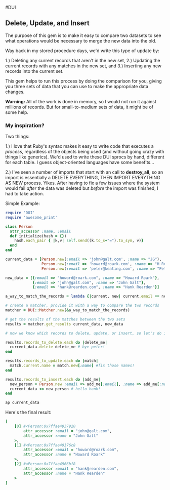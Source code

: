 #DUI
## Delete, Update, and Insert

The purpose of this gem is to make it easy to compare two datasets to see what operations would be necessary to merge the new data into the old.

Way back in my stored procedure days, we'd write this type of update by:

1.) Deleting any current records that aren't in the new set,
2.) Updating the current records with any matches in the new set, and
3.) Inserting any new records into the current set.

This gem helps to run this process by doing the comparison for you, giving you three sets of data that you can use to make the appropriate data changes.

**Warning:** All of the work is done in memory, so I would not run it against millions of records.  But for small-to-medium sets of data, it might be of some help.

### My inspiration? ###

Two things:

1.) I love that Ruby's syntax makes it easy to write code that executes a *process*, regardless of the objects being used (and without going crazy with things like generics). We'd used to write these DUI sprocs by hand, different for each table. I guess object-oriented languages have some benefits...

2.) I've seen a number of imports that start with an call to **destroy_all**, so an import is essentially a DELETE EVERYTHING, THEN IMPORT EVERYTHING AS NEW process.  Yikes.  After having to fix a few issues where the system would fail *after* the data was deleted but *before* the import was finished, I had to take action.

Simple Example:

```ruby
require 'DUI'
require 'awesome_print'

class Person
  attr_accessor :name, :email
  def initialize(hash = {})
    hash.each_pair { |k,v| self.send((k.to_s+"=").to_sym, v)}
  end
end

current_data = [Person.new(:email => 'john@galt.com', :name => "JG"),
                Person.new(:email => 'howard@roark.com', :name => "H Roark"),
                Person.new(:email => 'peter@keating.com', :name => "Peter Keating")]

new_data = [{:email => "howard@roark.com", :name => "Howard Roark"},
            {:email => "john@galt.com", :name => "John Galt"},
            {:email => "hank@rearden.com", :name => "Hank Rearden"}]

a_way_to_match_the_records = lambda {|current, new| current.email == new[:email]}

# create a matcher, provide it with a way to compare the two records
matcher = DUI::Matcher.new(&a_way_to_match_the_records)

# get the results of the matches between the two sets
results = matcher.get_results current_data, new_data

# now we know which records to delete, update, or insert, so let's do it

results.records_to_delete.each do |delete_me|
  current_data.delete delete_me # bye peter!
end

results.records_to_update.each do |match|
  match.current.name = match.new[:name] #fix those names!
end

results.records_to_insert.each do |add_me|
  new_person = Person.new :email => add_me[:email], :name => add_me[:name]
  current_data << new_person # hello hank!
end

ap current_data

```
Here's the final result:
```ruby
[
    [0] #<Person:0x7ffae4937920
        attr_accessor :email = "john@galt.com",
        attr_accessor :name = "John Galt"
    >,
    [1] #<Person:0x7ffae49376c8
        attr_accessor :email = "howard@roark.com",
        attr_accessor :name = "Howard Roark"
    >,
    [2] #<Person:0x7ffae4966bf8
        attr_accessor :email = "hank@rearden.com",
        attr_accessor :name = "Hank Rearden"
    >
]
```